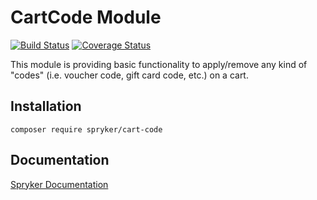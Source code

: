 # CartCode Module
[![Build Status](https://travis-ci.org/spryker/cart-code.svg)](https://travis-ci.org/spryker/cart-code)
[![Coverage Status](https://coveralls.io/repos/github/spryker/cart-code/badge.svg)](https://coveralls.io/github/spryker/cart-code)

This module is providing basic functionality to apply/remove any kind of "codes" (i.e. voucher code, gift card code, etc.) on a cart.

## Installation

```
composer require spryker/cart-code
```

## Documentation

[Spryker Documentation](https://academy.spryker.com/developing_with_spryker/module_guide/modules.html)

